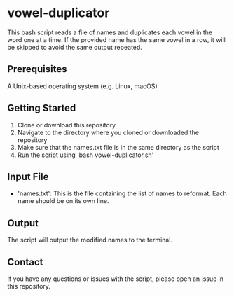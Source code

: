 # vowel-duplicator

This bash script reads a file of names and duplicates each vowel in the word one at a time. If the provided name has the same vowel in a row, it will be skipped to avoid the same output repeated.

## Prerequisites

A Unix-based operating system (e.g. Linux, macOS)

## Getting Started

1.  Clone or download this repository
2.  Navigate to the directory where you cloned or downloaded the repository
3.  Make sure that the names.txt file is in the same directory as the script
4.  Run the script using 'bash vowel-duplicator.sh'

## Input File

* 'names.txt': This is the file containing the list of names to reformat. Each name should be on its own line.

## Output

The script will output the modified names to the terminal.

## Contact

If you have any questions or issues with the script, please open an issue in this repository.
